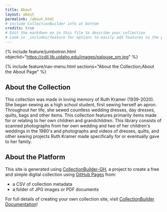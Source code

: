 ```yaml
---
title: About
layout: about
permalink: /about.html
# include CollectionBuilder info at bottom
credits: true
# Edit the markdown on in this file to describe your collection
# Look in _includes/feature for options to easily add features to the page
---
```


{% include feature/jumbotron.html objectid="https://cdil.lib.uidaho.edu/images/palouse_sm.jpg" %}

{% include feature/nav-menu.html sections="About the Collection;About the About Page" %}

## About the Collection
This collection was made in loving memory of Ruth Kramer (1939-2020).  She began sewing as a high school student, first sewing herself an apron.  Throughout her life, she sewed countless wedding dresses, day dresses, quilts, bags and other items.  This collection features primarily items made for or relating to her own children and grandchildren.  This library consists of scanned photographs from her own wedding and two of her children's weddings in the 1980's and photographs and videos of dresses, quilts, and other sewing projects Ruth Kramer made specifically for or eventually gave to her family.

## About the Platform

This site is generated using [CollectionBuilder-GH](https://collectionbuilding.github.io/gh/), a project to create a free and simple digital collection using [GitHub Pages](https://pages.github.com/) from: 

- a CSV of collection metadata
- a folder of JPG images or PDF documents

For full details of creating your own collection site, visit [CollectionBuilder Documentation](https://collectionbuilder.github.io/cb-docs/)!
